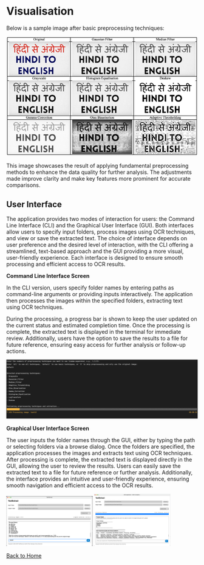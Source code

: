 # Visualisation

Below is a sample image after basic preprocessing techniques:

<img src="../../assets/readme/preprocessed-images.png" alt="GUI-input" />

This image showcases the result of applying fundamental preprocessing methods to enhance the data quality for further analysis. The adjustments made improve clarity and make key features more prominent for accurate comparisons.

## User Interface 

The application provides two modes of interaction for users: the Command Line Interface (CLI) and the Graphical User Interface (GUI). Both interfaces allow users to specify input folders, process images using OCR techniques, and view or save the extracted text. The choice of interface depends on user preference and the desired level of interaction, with the CLI offering a streamlined, text-based approach and the GUI providing a more visual, user-friendly experience. Each interface is designed to ensure smooth processing and efficient access to OCR results.

**Command Line Interface Screen**

In the CLI version, users specify folder names by entering paths as command-line arguments or providing inputs interactively. The application then processes the images within the specified folders, extracting text using OCR techniques.

During the processing, a progress bar is shown to keep the user updated on the current status and estimated completion time. Once the processing is complete, the extracted text is displayed in the terminal for immediate review. Additionally, users have the option to save the results to a file for future reference, ensuring easy access for further analysis or follow-up actions.

<img src="../../assets/readme/image-14.png" alt="GUI-input" />

**Graphical User Interface Screen**

The user inputs the folder names through the GUI, either by typing the path or selecting folders via a browse dialog. Once the folders are specified, the application processes the images and extracts text using OCR techniques. After processing is complete, the extracted text is displayed directly in the GUI, allowing the user to review the results. Users can easily save the extracted text to a file for future reference or further analysis. Additionally, the interface provides an intuitive and user-friendly experience, ensuring smooth navigation and efficient access to the OCR results.

<img src="../../assets/readme/image-8.png" alt="GUI-input" width="45%"/> <img src="../../assets/readme/image-9.png" alt="GUI-output" width="40%"/>

[Back to Home](../../readme.md)